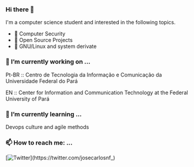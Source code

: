 ### Hi there 👋

I'm a computer science student and interested in the following topics.

- 🔐 Computer Security
- 📖 Open Source Projects
- 🐧 GNU/Linux and system derivate

### 🔭 I’m currently working on ...

Pt-BR :: Centro de Tecnologia da Informação e Comunicação da Universidade Federal do Pará

EN :: Center for Information and Communication Technology at the Federal University of Pará

### 🌱 I’m currently learning ...

Devops culture and agile methods

### 📫 How to reach me: ...

[![Twitter](https://img.shields.io/twitter/url/https/twitter.com/cloudposse.svg?style=social&label=Follow%20%40josecarlosnf_)](https://twitter.com/josecarlosnf_)
<!--
**JoseCarlosNF/JoseCarlosNF** is a ✨ _special_ ✨ repository because its `README.md` (this file) appears on your GitHub profile.

Here are some ideas to get you started:

- 👯 I’m looking to collaborate on ...
- 🤔 I’m looking for help with ...
- 💬 Ask me about ...
- 📫 How to reach me: ...
- 😄 Pronouns: ...
- ⚡ Fun fact: ...
-->
